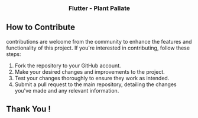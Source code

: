 <h3 align="center">Flutter - Plant Pallate</h3>
 
## How to Contribute

contributions are welcome from the community to enhance the features and functionality of this project. If you're interested in contributing, follow these steps:

1. Fork the repository to your GitHub account.
2. Make your desired changes and improvements to the project.
3. Test your changes thoroughly to ensure they work as intended.
4. Submit a pull request to the main repository, detailing the changes you've made and any relevant information.

## Thank You !
